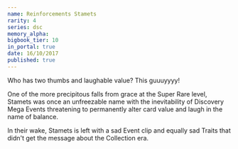 ```yaml
---
name: Reinforcements Stamets
rarity: 4
series: dsc
memory_alpha:
bigbook_tier: 10
in_portal: true
date: 16/10/2017
published: true
---
```


Who has two thumbs and laughable value? This guuuyyyy!

One of the more precipitous falls from grace at the Super Rare level, Stamets was once an unfreezable name with the inevitability of Discovery Mega Events threatening to permanently alter card value and laugh in the name of balance.

In their wake, Stamets is left with a sad Event clip and equally sad Traits that didn't get the message about the Collection era.
